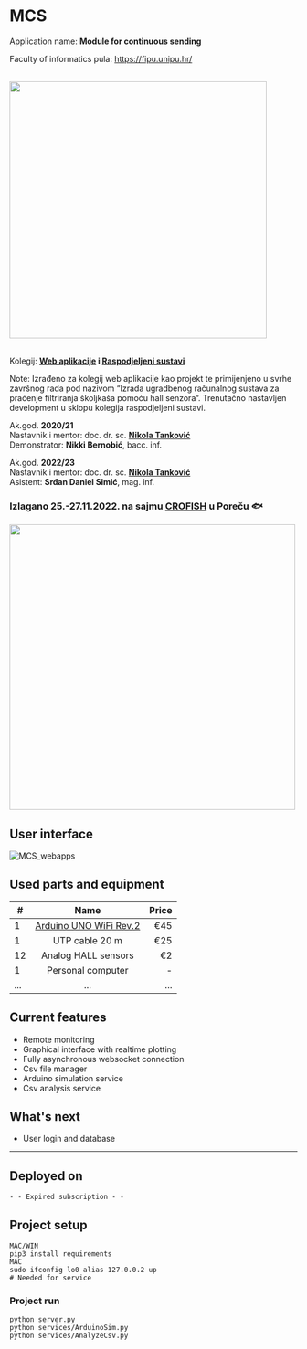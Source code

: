 # MCS

Application name:
**Module for continuous sending**

Faculty of informatics pula:
https://fipu.unipu.hr/

\
<img src="https://user-images.githubusercontent.com/58902846/210407981-928df4c7-1f6f-4d16-8d06-f4a017fa4a62.png" width="450"/>

\
Kolegij:
**[Web aplikacije](https://www.notion.so/Web-aplikacije-7ba8350d498546a78812399024edac44) i [Raspodjeljeni sustavi](https://fiputreca.notion.site/fiputreca/Raspodijeljeni-sustavi-544564d5cc9e48b3a38d4143216e5dd6)**

Note:
Izrađeno za kolegij web aplikacije kao projekt te primijenjeno u svrhe završnog rada pod nazivom
“Izrada ugradbenog računalnog sustava za praćenje filtriranja školjkaša pomoću hall senzora“. Trenutačno nastavljen development u sklopu kolegija raspodjeljeni sustavi.

Ak.god. **2020/21**  
Nastavnik i mentor: doc. dr. sc. **[Nikola Tanković](https://www.notion.so/Kontakt-stranica-875574d1b92248b1a8e90dae52cd29a9)**  
Demonstrator: **Nikki Bernobić**, bacc. inf.

Ak.god. **2022/23**  
Nastavnik i mentor: doc. dr. sc. **[Nikola Tanković](https://www.notion.so/Kontakt-stranica-875574d1b92248b1a8e90dae52cd29a9)**  
Asistent: **Srđan Daniel Simić**, mag. inf.

### Izlagano **25.-27.11.2022.** na sajmu [CROFISH](https://www.crofish.eu/) u Poreču 🐟

<img src="https://user-images.githubusercontent.com/58902846/208302426-495bf5c1-4bd1-4886-b54e-2fe99b233a17.png" width="500"/>

## User interface

![MCS_webapps](https://user-images.githubusercontent.com/58902846/208302221-d07cf3a6-0d8e-45bc-8f19-de753a658b27.png)

## Used parts and equipment

| #   |                                       Name                                        | Price |
| --- | :-------------------------------------------------------------------------------: | ----: |
| 1   | [Arduino UNO WiFi Rev.2](https://store.arduino.cc/products/arduino-uno-wifi-rev2) |   €45 |
| 1   |                                  UTP cable 20 m                                   |   €25 |
| 12  |                                Analog HALL sensors                                |    €2 |
| 1   |                                 Personal computer                                 |     - |
| ... |                                        ...                                        |   ... |

## Current features

- Remote monitoring
- Graphical interface with realtime plotting
- Fully asynchronous websocket connection
- Csv file manager
- Arduino simulation service
- Csv analysis service

## What's next

- User login and database

---

## Deployed on

```
- - Expired subscription - -
```

## Project setup

```
MAC/WIN
pip3 install requirements
MAC
sudo ifconfig lo0 alias 127.0.0.2 up
# Needed for service
```

### Project run

```
python server.py
python services/ArduinoSim.py
python services/AnalyzeCsv.py
```
